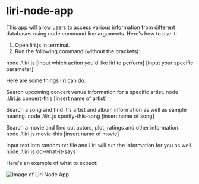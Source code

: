 # liri-node-app

This app will allow users to access various information from different databases using node command line arguments.
Here's how to use it:

1. Open liri.js in terminal.
2. Run the following command (without the brackets):

node .\liri.js [input which action you'd like liri to perform] [input your specific parameter]

Here are some things liri can do:

Search upcoming concert venue information for a specific artist.
node .\liri.js concert-this [insert name of artist]

Search a song and find it's artist and album information as well as sample hearing.
node .\liri.js spotify-this-song [insert name of song]

Search a movie and find out actors, plot, ratings and other information.
node .\liri.js movie-this [insert name of movie]

Input text into random.txt file and Liri will run the information for you as well.
node .\liri.js do-what-it-says

Here's an example of what to expect:

![Image of Liri Node App](https://richardluong127.github.io/liri-node-app/LiriExample.png)

